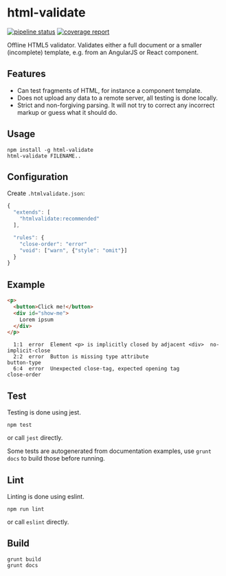 # html-validate

[![pipeline status](https://git.sidvind.com/html-validate/html-validate/badges/master/pipeline.svg)](https://git.sidvind.com/html-validate/html-validate/commits/master)
[![coverage report](https://git.sidvind.com/html-validate/html-validate/badges/master/coverage.svg)](https://git.sidvind.com/html-validate/html-validate/commits/master)

Offline HTML5 validator. Validates either a full document or a smaller
(incomplete) template, e.g. from an AngularJS or React component.

## Features

- Can test fragments of HTML, for instance a component template.
- Does not upload any data to a remote server, all testing is done locally.
- Strict and non-forgiving parsing. It will not try to correct any incorrect
  markup or guess what it should do.

## Usage

    npm install -g html-validate
    html-validate FILENAME..

## Configuration

Create `.htmlvalidate.json`:

```js
{
  "extends": [
    "htmlvalidate:recommended"
  ],

  "rules": {
    "close-order": "error"
    "void": ["warn", {"style": "omit"}]
  }
}
```

## Example

```html
<p>
  <button>Click me!</button>
  <div id="show-me">
    Lorem ipsum
  </div>
</p>
```

```text
  1:1  error  Element <p> is implicitly closed by adjacent <div>  no-implicit-close
  2:2  error  Button is missing type attribute                    button-type
  6:4  error  Unexpected close-tag, expected opening tag          close-order
```

## Test

Testing is done using jest.

    npm test

or call `jest` directly.

Some tests are autogenerated from documentation examples, use `grunt docs` to
build those before running.

## Lint

Linting is done using eslint.

    npm run lint

or call `eslint` directly.

## Build

    grunt build
    grunt docs
